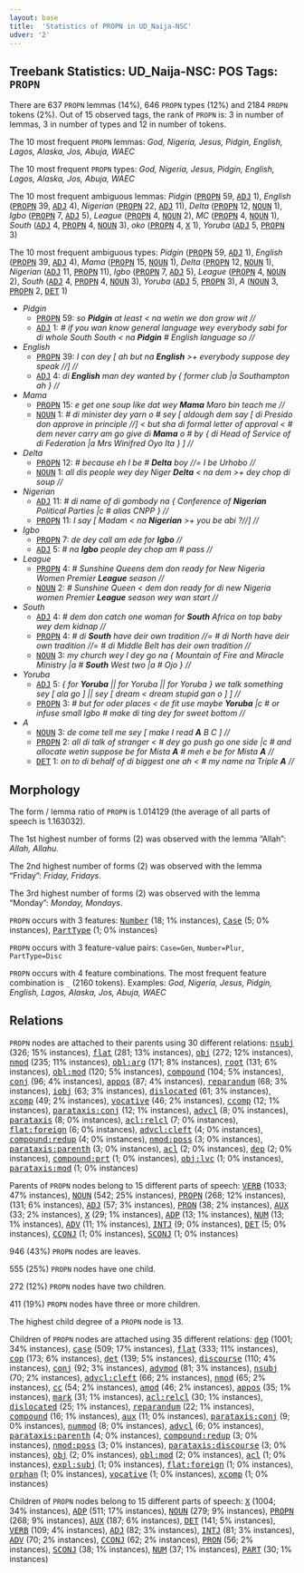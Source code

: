 ```yaml
---
layout: base
title:  'Statistics of PROPN in UD_Naija-NSC'
udver: '2'
---
```


## Treebank Statistics: UD_Naija-NSC: POS Tags: `PROPN`

There are 637 `PROPN` lemmas (14%), 646 `PROPN` types (12%) and 2184 `PROPN` tokens (2%).
Out of 15 observed tags, the rank of `PROPN` is: 3 in number of lemmas, 3 in number of types and 12 in number of tokens.

The 10 most frequent `PROPN` lemmas: <em>God, Nigeria, Jesus, Pidgin, English, Lagos, Alaska, Jos, Abuja, WAEC</em>

The 10 most frequent `PROPN` types:  <em>God, Nigeria, Jesus, Pidgin, English, Lagos, Alaska, Jos, Abuja, WAEC</em>

The 10 most frequent ambiguous lemmas: <em>Pidgin</em> (<tt><a href="pcm_nsc-pos-PROPN.html">PROPN</a></tt> 59, <tt><a href="pcm_nsc-pos-ADJ.html">ADJ</a></tt> 1), <em>English</em> (<tt><a href="pcm_nsc-pos-PROPN.html">PROPN</a></tt> 39, <tt><a href="pcm_nsc-pos-ADJ.html">ADJ</a></tt> 4), <em>Nigerian</em> (<tt><a href="pcm_nsc-pos-PROPN.html">PROPN</a></tt> 22, <tt><a href="pcm_nsc-pos-ADJ.html">ADJ</a></tt> 11), <em>Delta</em> (<tt><a href="pcm_nsc-pos-PROPN.html">PROPN</a></tt> 12, <tt><a href="pcm_nsc-pos-NOUN.html">NOUN</a></tt> 1), <em>Igbo</em> (<tt><a href="pcm_nsc-pos-PROPN.html">PROPN</a></tt> 7, <tt><a href="pcm_nsc-pos-ADJ.html">ADJ</a></tt> 5), <em>League</em> (<tt><a href="pcm_nsc-pos-PROPN.html">PROPN</a></tt> 4, <tt><a href="pcm_nsc-pos-NOUN.html">NOUN</a></tt> 2), <em>MC</em> (<tt><a href="pcm_nsc-pos-PROPN.html">PROPN</a></tt> 4, <tt><a href="pcm_nsc-pos-NOUN.html">NOUN</a></tt> 1), <em>South</em> (<tt><a href="pcm_nsc-pos-ADJ.html">ADJ</a></tt> 4, <tt><a href="pcm_nsc-pos-PROPN.html">PROPN</a></tt> 4, <tt><a href="pcm_nsc-pos-NOUN.html">NOUN</a></tt> 3), <em>oko</em> (<tt><a href="pcm_nsc-pos-PROPN.html">PROPN</a></tt> 4, <tt><a href="pcm_nsc-pos-X.html">X</a></tt> 1), <em>Yoruba</em> (<tt><a href="pcm_nsc-pos-ADJ.html">ADJ</a></tt> 5, <tt><a href="pcm_nsc-pos-PROPN.html">PROPN</a></tt> 3)

The 10 most frequent ambiguous types:  <em>Pidgin</em> (<tt><a href="pcm_nsc-pos-PROPN.html">PROPN</a></tt> 59, <tt><a href="pcm_nsc-pos-ADJ.html">ADJ</a></tt> 1), <em>English</em> (<tt><a href="pcm_nsc-pos-PROPN.html">PROPN</a></tt> 39, <tt><a href="pcm_nsc-pos-ADJ.html">ADJ</a></tt> 4), <em>Mama</em> (<tt><a href="pcm_nsc-pos-PROPN.html">PROPN</a></tt> 15, <tt><a href="pcm_nsc-pos-NOUN.html">NOUN</a></tt> 1), <em>Delta</em> (<tt><a href="pcm_nsc-pos-PROPN.html">PROPN</a></tt> 12, <tt><a href="pcm_nsc-pos-NOUN.html">NOUN</a></tt> 1), <em>Nigerian</em> (<tt><a href="pcm_nsc-pos-ADJ.html">ADJ</a></tt> 11, <tt><a href="pcm_nsc-pos-PROPN.html">PROPN</a></tt> 11), <em>Igbo</em> (<tt><a href="pcm_nsc-pos-PROPN.html">PROPN</a></tt> 7, <tt><a href="pcm_nsc-pos-ADJ.html">ADJ</a></tt> 5), <em>League</em> (<tt><a href="pcm_nsc-pos-PROPN.html">PROPN</a></tt> 4, <tt><a href="pcm_nsc-pos-NOUN.html">NOUN</a></tt> 2), <em>South</em> (<tt><a href="pcm_nsc-pos-ADJ.html">ADJ</a></tt> 4, <tt><a href="pcm_nsc-pos-PROPN.html">PROPN</a></tt> 4, <tt><a href="pcm_nsc-pos-NOUN.html">NOUN</a></tt> 3), <em>Yoruba</em> (<tt><a href="pcm_nsc-pos-ADJ.html">ADJ</a></tt> 5, <tt><a href="pcm_nsc-pos-PROPN.html">PROPN</a></tt> 3), <em>A</em> (<tt><a href="pcm_nsc-pos-NOUN.html">NOUN</a></tt> 3, <tt><a href="pcm_nsc-pos-PROPN.html">PROPN</a></tt> 2, <tt><a href="pcm_nsc-pos-DET.html">DET</a></tt> 1)


* <em>Pidgin</em>
  * <tt><a href="pcm_nsc-pos-PROPN.html">PROPN</a></tt> 59: <em>so <b>Pidgin</b> at least < na wetin we don grow wit //</em>
  * <tt><a href="pcm_nsc-pos-ADJ.html">ADJ</a></tt> 1: <em># if you wan know general language wey everybody sabi for di whole South South < na <b>Pidgin</b> # English language so //</em>
* <em>English</em>
  * <tt><a href="pcm_nsc-pos-PROPN.html">PROPN</a></tt> 39: <em>I con dey [ ah but na <b>English</b> >+ everybody suppose dey speak //] //</em>
  * <tt><a href="pcm_nsc-pos-ADJ.html">ADJ</a></tt> 4: <em>di <b>English</b> man dey wanted by { former club |a Southampton ah } //</em>
* <em>Mama</em>
  * <tt><a href="pcm_nsc-pos-PROPN.html">PROPN</a></tt> 15: <em>e get one soup like dat wey <b>Mama</b> Maro bin teach me //</em>
  * <tt><a href="pcm_nsc-pos-NOUN.html">NOUN</a></tt> 1: <em># di minister dey yarn o # sey [ aldough dem say [ di Presido don approve in principle //] < but sha di formal letter of approval < # dem never carry am go give di <b>Mama</b> o # by { di Head of Service of di Federation |a Mrs Winifred Oyo Ita } ] //</em>
* <em>Delta</em>
  * <tt><a href="pcm_nsc-pos-PROPN.html">PROPN</a></tt> 12: <em># because eh I be # <b>Delta</b> boy //= I be Urhobo //</em>
  * <tt><a href="pcm_nsc-pos-NOUN.html">NOUN</a></tt> 1: <em>all dis people wey dey Niger <b>Delta</b> < na dem >+ dey chop di soup //</em>
* <em>Nigerian</em>
  * <tt><a href="pcm_nsc-pos-ADJ.html">ADJ</a></tt> 11: <em># di name of di gombody na { Conference of <b>Nigerian</b> Political Parties |c # alias CNPP } //</em>
  * <tt><a href="pcm_nsc-pos-PROPN.html">PROPN</a></tt> 11: <em>I say [ Madam < na <b>Nigerian</b> >+ you be abi ?//] //</em>
* <em>Igbo</em>
  * <tt><a href="pcm_nsc-pos-PROPN.html">PROPN</a></tt> 7: <em>de dey call am ede for <b>Igbo</b> //</em>
  * <tt><a href="pcm_nsc-pos-ADJ.html">ADJ</a></tt> 5: <em># na <b>Igbo</b> people dey chop am # pass //</em>
* <em>League</em>
  * <tt><a href="pcm_nsc-pos-PROPN.html">PROPN</a></tt> 4: <em># Sunshine Queens dem don ready for New Nigeria Women Premier <b>League</b> season //</em>
  * <tt><a href="pcm_nsc-pos-NOUN.html">NOUN</a></tt> 2: <em># Sunshine Queen < dem don ready for di new Nigeria women Premier <b>League</b> season wey wan start //</em>
* <em>South</em>
  * <tt><a href="pcm_nsc-pos-ADJ.html">ADJ</a></tt> 4: <em># dem don catch one woman for <b>South</b> Africa on top baby wey dem kidnap //</em>
  * <tt><a href="pcm_nsc-pos-PROPN.html">PROPN</a></tt> 4: <em># di <b>South</b> have deir own tradition //= # di North have deir own tradition //= # di Middle Belt has deir own tradition //</em>
  * <tt><a href="pcm_nsc-pos-NOUN.html">NOUN</a></tt> 3: <em>my church wey I dey go na { Mountain of Fire and Miracle Ministry |a # <b>South</b> West two |a # Ojo } //</em>
* <em>Yoruba</em>
  * <tt><a href="pcm_nsc-pos-ADJ.html">ADJ</a></tt> 5: <em>{ for <b>Yoruba</b> || for Yoruba || for Yoruba } we talk something sey [ ala go ] || sey [ dream < dream stupid gan o ] ] //</em>
  * <tt><a href="pcm_nsc-pos-PROPN.html">PROPN</a></tt> 3: <em># but for oder places < de fit use maybe <b>Yoruba</b> |c # or infuse small Igbo # make di ting dey for sweet bottom //</em>
* <em>A</em>
  * <tt><a href="pcm_nsc-pos-NOUN.html">NOUN</a></tt> 3: <em>de come tell me sey [ make I read <b>A</b> B C ] //</em>
  * <tt><a href="pcm_nsc-pos-PROPN.html">PROPN</a></tt> 2: <em>all di talk of stranger < # dey go push go one side |c # and allocate wetin suppose be for Mista <b>A</b> # meh e be for Mista <b>A</b> //</em>
  * <tt><a href="pcm_nsc-pos-DET.html">DET</a></tt> 1: <em>on to di behalf of di biggest one ah < # my name na Triple <b>A</b> //</em>

## Morphology

The form / lemma ratio of `PROPN` is 1.014129 (the average of all parts of speech is 1.163032).

The 1st highest number of forms (2) was observed with the lemma “Allah”: <em>Allah, Allahu</em>.

The 2nd highest number of forms (2) was observed with the lemma “Friday”: <em>Friday, Fridays</em>.

The 3rd highest number of forms (2) was observed with the lemma “Monday”: <em>Monday, Mondays</em>.

`PROPN` occurs with 3 features: <tt><a href="pcm_nsc-feat-Number.html">Number</a></tt> (18; 1% instances), <tt><a href="pcm_nsc-feat-Case.html">Case</a></tt> (5; 0% instances), <tt><a href="pcm_nsc-feat-PartType.html">PartType</a></tt> (1; 0% instances)

`PROPN` occurs with 3 feature-value pairs: `Case=Gen`, `Number=Plur`, `PartType=Disc`

`PROPN` occurs with 4 feature combinations.
The most frequent feature combination is `_` (2160 tokens).
Examples: <em>God, Nigeria, Jesus, Pidgin, English, Lagos, Alaska, Jos, Abuja, WAEC</em>


## Relations

`PROPN` nodes are attached to their parents using 30 different relations: <tt><a href="pcm_nsc-dep-nsubj.html">nsubj</a></tt> (326; 15% instances), <tt><a href="pcm_nsc-dep-flat.html">flat</a></tt> (281; 13% instances), <tt><a href="pcm_nsc-dep-obj.html">obj</a></tt> (272; 12% instances), <tt><a href="pcm_nsc-dep-nmod.html">nmod</a></tt> (235; 11% instances), <tt><a href="pcm_nsc-dep-obl-arg.html">obl:arg</a></tt> (171; 8% instances), <tt><a href="pcm_nsc-dep-root.html">root</a></tt> (131; 6% instances), <tt><a href="pcm_nsc-dep-obl-mod.html">obl:mod</a></tt> (120; 5% instances), <tt><a href="pcm_nsc-dep-compound.html">compound</a></tt> (104; 5% instances), <tt><a href="pcm_nsc-dep-conj.html">conj</a></tt> (96; 4% instances), <tt><a href="pcm_nsc-dep-appos.html">appos</a></tt> (87; 4% instances), <tt><a href="pcm_nsc-dep-reparandum.html">reparandum</a></tt> (68; 3% instances), <tt><a href="pcm_nsc-dep-iobj.html">iobj</a></tt> (63; 3% instances), <tt><a href="pcm_nsc-dep-dislocated.html">dislocated</a></tt> (61; 3% instances), <tt><a href="pcm_nsc-dep-xcomp.html">xcomp</a></tt> (49; 2% instances), <tt><a href="pcm_nsc-dep-vocative.html">vocative</a></tt> (46; 2% instances), <tt><a href="pcm_nsc-dep-ccomp.html">ccomp</a></tt> (12; 1% instances), <tt><a href="pcm_nsc-dep-parataxis-conj.html">parataxis:conj</a></tt> (12; 1% instances), <tt><a href="pcm_nsc-dep-advcl.html">advcl</a></tt> (8; 0% instances), <tt><a href="pcm_nsc-dep-parataxis.html">parataxis</a></tt> (8; 0% instances), <tt><a href="pcm_nsc-dep-acl-relcl.html">acl:relcl</a></tt> (7; 0% instances), <tt><a href="pcm_nsc-dep-flat-foreign.html">flat:foreign</a></tt> (6; 0% instances), <tt><a href="pcm_nsc-dep-advcl-cleft.html">advcl:cleft</a></tt> (4; 0% instances), <tt><a href="pcm_nsc-dep-compound-redup.html">compound:redup</a></tt> (4; 0% instances), <tt><a href="pcm_nsc-dep-nmod-poss.html">nmod:poss</a></tt> (3; 0% instances), <tt><a href="pcm_nsc-dep-parataxis-parenth.html">parataxis:parenth</a></tt> (3; 0% instances), <tt><a href="pcm_nsc-dep-acl.html">acl</a></tt> (2; 0% instances), <tt><a href="pcm_nsc-dep-dep.html">dep</a></tt> (2; 0% instances), <tt><a href="pcm_nsc-dep-compound-prt.html">compound:prt</a></tt> (1; 0% instances), <tt><a href="pcm_nsc-dep-obj-lvc.html">obj:lvc</a></tt> (1; 0% instances), <tt><a href="pcm_nsc-dep-parataxis-mod.html">parataxis:mod</a></tt> (1; 0% instances)

Parents of `PROPN` nodes belong to 15 different parts of speech: <tt><a href="pcm_nsc-pos-VERB.html">VERB</a></tt> (1033; 47% instances), <tt><a href="pcm_nsc-pos-NOUN.html">NOUN</a></tt> (542; 25% instances), <tt><a href="pcm_nsc-pos-PROPN.html">PROPN</a></tt> (268; 12% instances),  (131; 6% instances), <tt><a href="pcm_nsc-pos-ADJ.html">ADJ</a></tt> (57; 3% instances), <tt><a href="pcm_nsc-pos-PRON.html">PRON</a></tt> (38; 2% instances), <tt><a href="pcm_nsc-pos-AUX.html">AUX</a></tt> (33; 2% instances), <tt><a href="pcm_nsc-pos-X.html">X</a></tt> (29; 1% instances), <tt><a href="pcm_nsc-pos-ADP.html">ADP</a></tt> (13; 1% instances), <tt><a href="pcm_nsc-pos-NUM.html">NUM</a></tt> (13; 1% instances), <tt><a href="pcm_nsc-pos-ADV.html">ADV</a></tt> (11; 1% instances), <tt><a href="pcm_nsc-pos-INTJ.html">INTJ</a></tt> (9; 0% instances), <tt><a href="pcm_nsc-pos-DET.html">DET</a></tt> (5; 0% instances), <tt><a href="pcm_nsc-pos-CCONJ.html">CCONJ</a></tt> (1; 0% instances), <tt><a href="pcm_nsc-pos-SCONJ.html">SCONJ</a></tt> (1; 0% instances)

946 (43%) `PROPN` nodes are leaves.

555 (25%) `PROPN` nodes have one child.

272 (12%) `PROPN` nodes have two children.

411 (19%) `PROPN` nodes have three or more children.

The highest child degree of a `PROPN` node is 13.

Children of `PROPN` nodes are attached using 35 different relations: <tt><a href="pcm_nsc-dep-dep.html">dep</a></tt> (1001; 34% instances), <tt><a href="pcm_nsc-dep-case.html">case</a></tt> (509; 17% instances), <tt><a href="pcm_nsc-dep-flat.html">flat</a></tt> (333; 11% instances), <tt><a href="pcm_nsc-dep-cop.html">cop</a></tt> (173; 6% instances), <tt><a href="pcm_nsc-dep-det.html">det</a></tt> (139; 5% instances), <tt><a href="pcm_nsc-dep-discourse.html">discourse</a></tt> (110; 4% instances), <tt><a href="pcm_nsc-dep-conj.html">conj</a></tt> (92; 3% instances), <tt><a href="pcm_nsc-dep-advmod.html">advmod</a></tt> (81; 3% instances), <tt><a href="pcm_nsc-dep-nsubj.html">nsubj</a></tt> (70; 2% instances), <tt><a href="pcm_nsc-dep-advcl-cleft.html">advcl:cleft</a></tt> (66; 2% instances), <tt><a href="pcm_nsc-dep-nmod.html">nmod</a></tt> (65; 2% instances), <tt><a href="pcm_nsc-dep-cc.html">cc</a></tt> (54; 2% instances), <tt><a href="pcm_nsc-dep-amod.html">amod</a></tt> (46; 2% instances), <tt><a href="pcm_nsc-dep-appos.html">appos</a></tt> (35; 1% instances), <tt><a href="pcm_nsc-dep-mark.html">mark</a></tt> (31; 1% instances), <tt><a href="pcm_nsc-dep-acl-relcl.html">acl:relcl</a></tt> (30; 1% instances), <tt><a href="pcm_nsc-dep-dislocated.html">dislocated</a></tt> (25; 1% instances), <tt><a href="pcm_nsc-dep-reparandum.html">reparandum</a></tt> (22; 1% instances), <tt><a href="pcm_nsc-dep-compound.html">compound</a></tt> (16; 1% instances), <tt><a href="pcm_nsc-dep-aux.html">aux</a></tt> (11; 0% instances), <tt><a href="pcm_nsc-dep-parataxis-conj.html">parataxis:conj</a></tt> (9; 0% instances), <tt><a href="pcm_nsc-dep-nummod.html">nummod</a></tt> (8; 0% instances), <tt><a href="pcm_nsc-dep-advcl.html">advcl</a></tt> (6; 0% instances), <tt><a href="pcm_nsc-dep-parataxis-parenth.html">parataxis:parenth</a></tt> (4; 0% instances), <tt><a href="pcm_nsc-dep-compound-redup.html">compound:redup</a></tt> (3; 0% instances), <tt><a href="pcm_nsc-dep-nmod-poss.html">nmod:poss</a></tt> (3; 0% instances), <tt><a href="pcm_nsc-dep-parataxis-discourse.html">parataxis:discourse</a></tt> (3; 0% instances), <tt><a href="pcm_nsc-dep-obj.html">obj</a></tt> (2; 0% instances), <tt><a href="pcm_nsc-dep-obl-mod.html">obl:mod</a></tt> (2; 0% instances), <tt><a href="pcm_nsc-dep-acl.html">acl</a></tt> (1; 0% instances), <tt><a href="pcm_nsc-dep-expl-subj.html">expl:subj</a></tt> (1; 0% instances), <tt><a href="pcm_nsc-dep-flat-foreign.html">flat:foreign</a></tt> (1; 0% instances), <tt><a href="pcm_nsc-dep-orphan.html">orphan</a></tt> (1; 0% instances), <tt><a href="pcm_nsc-dep-vocative.html">vocative</a></tt> (1; 0% instances), <tt><a href="pcm_nsc-dep-xcomp.html">xcomp</a></tt> (1; 0% instances)

Children of `PROPN` nodes belong to 15 different parts of speech: <tt><a href="pcm_nsc-pos-X.html">X</a></tt> (1004; 34% instances), <tt><a href="pcm_nsc-pos-ADP.html">ADP</a></tt> (511; 17% instances), <tt><a href="pcm_nsc-pos-NOUN.html">NOUN</a></tt> (279; 9% instances), <tt><a href="pcm_nsc-pos-PROPN.html">PROPN</a></tt> (268; 9% instances), <tt><a href="pcm_nsc-pos-AUX.html">AUX</a></tt> (187; 6% instances), <tt><a href="pcm_nsc-pos-DET.html">DET</a></tt> (141; 5% instances), <tt><a href="pcm_nsc-pos-VERB.html">VERB</a></tt> (109; 4% instances), <tt><a href="pcm_nsc-pos-ADJ.html">ADJ</a></tt> (82; 3% instances), <tt><a href="pcm_nsc-pos-INTJ.html">INTJ</a></tt> (81; 3% instances), <tt><a href="pcm_nsc-pos-ADV.html">ADV</a></tt> (70; 2% instances), <tt><a href="pcm_nsc-pos-CCONJ.html">CCONJ</a></tt> (62; 2% instances), <tt><a href="pcm_nsc-pos-PRON.html">PRON</a></tt> (56; 2% instances), <tt><a href="pcm_nsc-pos-SCONJ.html">SCONJ</a></tt> (38; 1% instances), <tt><a href="pcm_nsc-pos-NUM.html">NUM</a></tt> (37; 1% instances), <tt><a href="pcm_nsc-pos-PART.html">PART</a></tt> (30; 1% instances)

